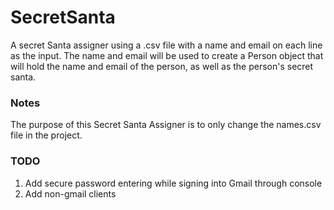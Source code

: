 # SecretSanta
A secret Santa assigner using a .csv file with a name and email on each line as the input.  The name and email will be used to create a
Person object that will hold the name and email of the person, as well as the person's secret santa.

### Notes
The purpose of this Secret Santa Assigner is to only change the names.csv file in the project.

### TODO
 1. Add secure password entering while signing into Gmail through console
 2. Add non-gmail clients